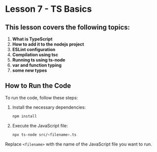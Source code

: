 # Lesson 7 - TS Basics

## This lesson covers the following topics:

1. **What is TypeScript**
2. **How to add it to the nodejs project**
3. **ESLint configuration**
4. **Compilation using tsc**
5. **Running ts using ts-node**
6. **var and function typing**
7. **some new types**

## How to Run the Code

To run the code, follow these steps:

1. Install the necessary dependencies:
    ```sh
    npm install
    ```

2. Execute the JavaScript file:
    ```sh
    npx ts-node src/<filename>.ts
    ```

Replace `<filename>` with the name of the JavaScript file you want to run.
